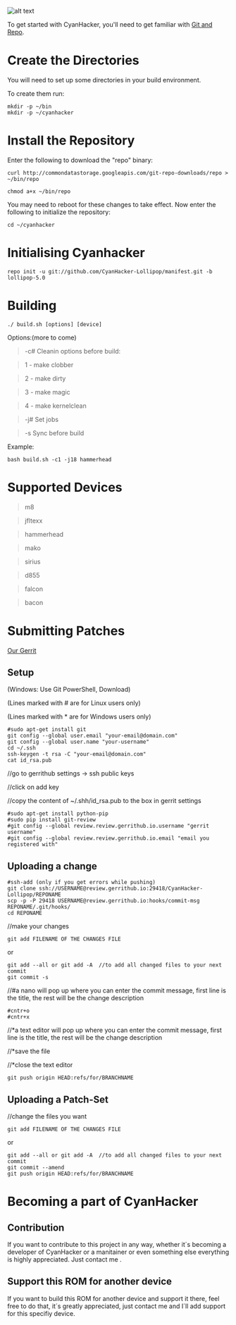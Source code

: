 ![alt text](http://fs2.directupload.net/images/150119/dyk4nrof.jpg "CyanHacker")

To get started with CyanHacker, you'll need to get
familiar with [Git and Repo](http://source.android.com/source/version-control.html).

Create the Directories
===========

You will need to set up some directories in your build environment.

To create them run:

    mkdir -p ~/bin
    mkdir -p ~/cyanhacker

Install the Repository
===========

Enter the following to download the "repo" binary:

    curl http://commondatastorage.googleapis.com/git-repo-downloads/repo > ~/bin/repo

    chmod a+x ~/bin/repo

You may need to reboot for these changes to take effect. 
Now enter the following to initialize the repository:

    cd ~/cyanhacker

Initialising Cyanhacker
===========

    repo init -u git://github.com/CyanHacker-Lollipop/manifest.git -b lollipop-5.0

Building
===========

	./ build.sh [options] [device]
	
Options:(more to come)

>-c# Cleanin options before build:

>  1 - make clobber

>  2 - make dirty

>  3 - make magic

>  4 - make kernelclean

>-j# Set jobs

>-s  Sync before build

Example:

	bash build.sh -c1 -j18 hammerhead

Supported Devices
===========

>m8

>jfltexx

>hammerhead

>mako

>sirius

>d855

>falcon

>bacon
	

Submitting Patches
===========

[Our Gerrit](https://review.gerrithub.io/#/admin/projects/?filter=CyanHacker)

Setup
------------------

(Windows: Use Git PowerShell, Download)

(Lines marked with # are for Linux users only)

(Lines marked with * are for Windows users only)

	#sudo apt-get install git
	git config --global user.email "your-email@domain.com"
	git config --global user.name "your-username"
	cd ~/.ssh
	ssh-keygen -t rsa -C "your-email@domain.com"
	cat id_rsa.pub
	
//go to gerrithub settings → ssh public keys

//click on add key

//copy the content of ~/.shh/id_rsa.pub to the box in gerrit settings

	#sudo apt-get install python-pip
	#sudo pip install git-review
	#git config --global review.review.gerrithub.io.username "gerrit username"
	#git config --global review.review.gerrithub.io.email "email you registered with"

Uploading a change
------------------

	#ssh-add (only if you get errors while pushing)
	git clone ssh://USERNAME@review.gerrithub.io:29418/CyanHacker-Lollipop/REPONAME 
	scp -p -P 29418 USERNAME@review.gerrithub.io:hooks/commit-msg REPONAME/.git/hooks/
	cd REPONAME
	
//make your changes

	git add FILENAME OF THE CHANGES FILE
	
or
	
	git add --all or git add -A  //to add all changed files to your next commit
	git commit -s
	
//#a nano will pop up where you can enter the commit message, first line is the title, the rest will be the change description
	
	#cntr+o
	#cntr+x
	
//*a text editor will pop up where you can enter the commit message, first line is the title, the rest will be the change description

//*save the file

//*close the text editor

	git push origin HEAD:refs/for/BRANCHNAME

Uploading a Patch-Set
------------------

//change the files you want

	git add FILENAME OF THE CHANGES FILE
	
or

	git add --all or git add -A  //to add all changed files to your next commit
	git commit --amend
	git push origin HEAD:refs/for/BRANCHNAME 
	
Becoming a part of CyanHacker
===========

Contribution
------------------

If you want to contribute to this project in any way, whether it´s becoming a developer of CyanHacker or a manitainer or even something else everything is highly appreciated. Just contact me .

Support this ROM for another device
------------------

If you want to build this ROM for another device and support it there, feel free to do that, it´s greatly appreciated, just contact me and I´ll add support for this specifiy device.